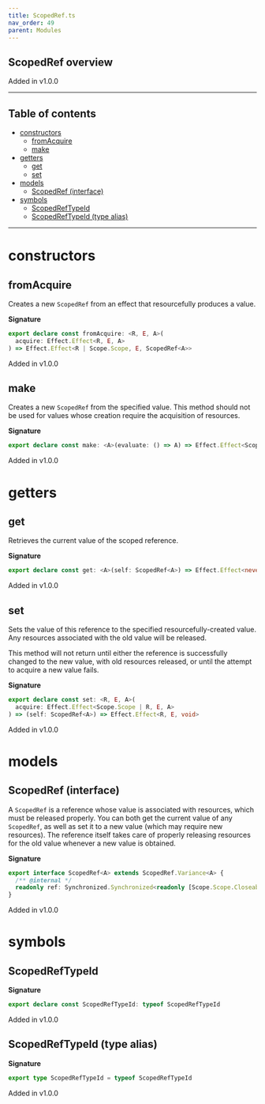 ```yaml
---
title: ScopedRef.ts
nav_order: 49
parent: Modules
---
```


## ScopedRef overview

Added in v1.0.0

---

<h2 class="text-delta">Table of contents</h2>

- [constructors](#constructors)
  - [fromAcquire](#fromacquire)
  - [make](#make)
- [getters](#getters)
  - [get](#get)
  - [set](#set)
- [models](#models)
  - [ScopedRef (interface)](#scopedref-interface)
- [symbols](#symbols)
  - [ScopedRefTypeId](#scopedreftypeid)
  - [ScopedRefTypeId (type alias)](#scopedreftypeid-type-alias)

---

# constructors

## fromAcquire

Creates a new `ScopedRef` from an effect that resourcefully produces a
value.

**Signature**

```ts
export declare const fromAcquire: <R, E, A>(
  acquire: Effect.Effect<R, E, A>
) => Effect.Effect<R | Scope.Scope, E, ScopedRef<A>>
```

Added in v1.0.0

## make

Creates a new `ScopedRef` from the specified value. This method should
not be used for values whose creation require the acquisition of resources.

**Signature**

```ts
export declare const make: <A>(evaluate: () => A) => Effect.Effect<Scope.Scope, never, ScopedRef<A>>
```

Added in v1.0.0

# getters

## get

Retrieves the current value of the scoped reference.

**Signature**

```ts
export declare const get: <A>(self: ScopedRef<A>) => Effect.Effect<never, never, A>
```

Added in v1.0.0

## set

Sets the value of this reference to the specified resourcefully-created
value. Any resources associated with the old value will be released.

This method will not return until either the reference is successfully
changed to the new value, with old resources released, or until the attempt
to acquire a new value fails.

**Signature**

```ts
export declare const set: <R, E, A>(
  acquire: Effect.Effect<Scope.Scope | R, E, A>
) => (self: ScopedRef<A>) => Effect.Effect<R, E, void>
```

Added in v1.0.0

# models

## ScopedRef (interface)

A `ScopedRef` is a reference whose value is associated with resources,
which must be released properly. You can both get the current value of any
`ScopedRef`, as well as set it to a new value (which may require new
resources). The reference itself takes care of properly releasing resources
for the old value whenever a new value is obtained.

**Signature**

```ts
export interface ScopedRef<A> extends ScopedRef.Variance<A> {
  /** @internal */
  readonly ref: Synchronized.Synchronized<readonly [Scope.Scope.Closeable, A]>
}
```

Added in v1.0.0

# symbols

## ScopedRefTypeId

**Signature**

```ts
export declare const ScopedRefTypeId: typeof ScopedRefTypeId
```

Added in v1.0.0

## ScopedRefTypeId (type alias)

**Signature**

```ts
export type ScopedRefTypeId = typeof ScopedRefTypeId
```

Added in v1.0.0
